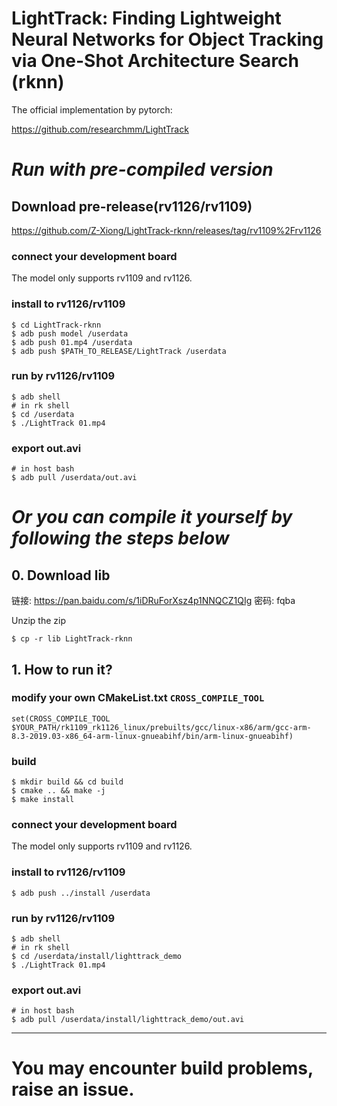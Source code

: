 # LightTrack: Finding Lightweight Neural Networks for Object Tracking via One-Shot Architecture Search (rknn)

The official implementation by pytorch:

https://github.com/researchmm/LightTrack


# *Run with pre-compiled version*

## Download pre-release(rv1126/rv1109)
https://github.com/Z-Xiong/LightTrack-rknn/releases/tag/rv1109%2Frv1126

### connect your development board
The model only supports rv1109 and rv1126.

### install to rv1126/rv1109
```
$ cd LightTrack-rknn
$ adb push model /userdata
$ adb push 01.mp4 /userdata
$ adb push $PATH_TO_RELEASE/LightTrack /userdata
```

### run by rv1126/rv1109
```
$ adb shell
# in rk shell
$ cd /userdata
$ ./LightTrack 01.mp4
```

### export out.avi
```
# in host bash
$ adb pull /userdata/out.avi
```



# *Or you can compile it yourself by following the steps below*


## 0. Download lib
链接: https://pan.baidu.com/s/1iDRuForXsz4p1NNQCZ1QIg  密码: fqba

Unzip the zip
```
$ cp -r lib LightTrack-rknn
```

## 1. How to run it?

### modify your own CMakeList.txt `CROSS_COMPILE_TOOL`
```
set(CROSS_COMPILE_TOOL $YOUR_PATH/rk1109_rk1126_linux/prebuilts/gcc/linux-x86/arm/gcc-arm-8.3-2019.03-x86_64-arm-linux-gnueabihf/bin/arm-linux-gnueabihf)
```

### build
```
$ mkdir build && cd build
$ cmake .. && make -j
$ make install
```

### connect your development board
The model only supports rv1109 and rv1126.

### install to rv1126/rv1109
```
$ adb push ../install /userdata
```

### run by rv1126/rv1109
```
$ adb shell
# in rk shell
$ cd /userdata/install/lighttrack_demo
$ ./LightTrack 01.mp4
```

### export out.avi
```
# in host bash
$ adb pull /userdata/install/lighttrack_demo/out.avi
```

---

# You may encounter build problems, raise an issue.






